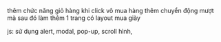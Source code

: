 thêm chức năng giỏ hàng khi click vô mua hàng
thêm chuyển động mượt mà
sau đó làm thêm 1 trang có layout mua giày

js: sử dụng alert, modal, pop-up, scroll hình,